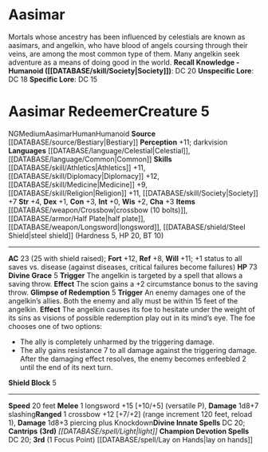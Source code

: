 ﻿---
ac: '23'
alignment: NG
all_resistance: null
burrow_speed: null
charisma: '+3'
climb_speed: null
constitution: '+3'
creature_ability:
- Champion Devotion Spells
- Divine Grace
- Glimpse of Redemption
- Shield Block
creature_family: '[[DATABASE/monsterfamily/Planar Scion|Planar Scion]]'
dexterity: '+1'
element: null
fly_speed: null
fortitude: '+12'
hardness: null
hp: '73'
id: '333'
immunity: null
intelligence: '+0'
land_speed: '20'
language:
- '[[DATABASE/language/Celestial|Celestial]]'
- '[[DATABASE/language/Common|Common]]'
level: '5'
max_speed: '20'
name: Aasimar Redeemer
perception: '+11'
rarity: Common
reflex: '+8'
resistance: null
rus_type_level: null
school: null
sense:
- darkvision
size: Medium
skill:
- '[[DATABASE/skill/Athletics|Athletics]] +11'
- '[[DATABASE/skill/Diplomacy|Diplomacy]] +12'
- '[[DATABASE/skill/Medicine|Medicine]] +9'
- '[[DATABASE/skill/Religion|Religion]] +11'
- '[[DATABASE/skill/Society|Society]] +7'
source: '[[DATABASE/source/Bestiary|Bestiary]]'
speed:
- 20 feet
spell:
- '[[DATABASE/spell/Light|Light]]'
strength: '+4'
strength_req: '4'
strongest_save:
- Fortitude
swim_speed: null
trait:
- '[[DATABASE/trait/Aasimar|Aasimar]]'
- '[[DATABASE/trait/Human|Human]]'
- '[[DATABASE/trait/Humanoid|Humanoid]]'
type: Creature
vision: Darkvision
weakest_save:
- Reflex
weakness: null
will: '+11'
wisdom: '+2'

---
# Aasimar

Mortals whose ancestry has been influenced by celestials are known as aasimars, and angelkin, who have blood of angels coursing through their veins, are among the most common type of them. Many angelkin seek adventure as a means of doing good in the world.
**Recall Knowledge - Humanoid ([[DATABASE/skill/Society|Society]])**: DC 20
**Unspecific Lore**: DC 18
**Specific Lore**: DC 15

# Aasimar Redeemer<span class="item-type">Creature 5</span>

<span class="trait-alignment item-trait">NG</span><span class="trait-size item-trait">Medium</span><span class="item-trait">Aasimar</span><span class="item-trait">Human</span><span class="item-trait">Humanoid</span>
**Source** [[DATABASE/source/Bestiary|Bestiary]]
**Perception** +11; darkvision
**Languages** [[DATABASE/language/Celestial|Celestial]], [[DATABASE/language/Common|Common]]
**Skills** [[DATABASE/skill/Athletics|Athletics]] +11, [[DATABASE/skill/Diplomacy|Diplomacy]] +12, [[DATABASE/skill/Medicine|Medicine]] +9, [[DATABASE/skill/Religion|Religion]] +11, [[DATABASE/skill/Society|Society]] +7
**Str** +4, **Dex** +1, **Con** +3, **Int** +0, **Wis** +2, **Cha** +3
**Items** [[DATABASE/weapon/Crossbow|crossbow (10 bolts)]], [[DATABASE/armor/Half Plate|half plate]], [[DATABASE/weapon/Longsword|longsword]], [[DATABASE/shield/Steel Shield|steel shield]] (Hardness 5, HP 20, BT 10)

---
**AC** 23 (25 with shield raised); **Fort** +12, **Ref** +8, **Will** +11; +1 status to all saves vs. disease (against diseases, critical failures become failures)
**HP** 73
<span class="in-box-ability">**Divine Grace** <span class="action-icon">5</span> **Trigger** The angelkin is targeted by a spell that allows a saving throw. **Effect** The scion gains a +2 circumstance bonus to the saving throw.</span><span class="in-box-ability"> **Glimpse of Redemption** <span class="action-icon">5</span> **Trigger** An enemy damages one of the angelkin’s allies. Both the enemy and ally must be within 15 feet of the angelkin. **Effect** The angelkin causes its foe to hesitate under the weight of its sins as visions of possible redemption play out in its mind’s eye. The foe chooses one of two options:

* The ally is completely unharmed by the triggering damage. 
* The ally gains resistance 7 to all damage against the triggering damage. After the damaging effect resolves, the enemy becomes enfeebled 2 until the end of its next turn.

**Shield Block** <span class="action-icon">5</span> </span>

---
**Speed** 20 feet
<span class="in-box-ability">**Melee** <span class="action-icon">1</span> longsword +15 [+10/+5] (versatile P), **Damage** 1d8+7 slashing</span><span class="in-box-ability">**Ranged** <span class="action-icon">1</span> crossbow +12 [+7/+2] (range increment 120 feet, reload 1), **Damage** 1d8+3 piercing plus Knockdown</span>**Divine Innate Spells** DC 20; **Cantrips** **(3rd)** _[[DATABASE/spell/Light|light]]_
<span class="in-box-ability">**Champion Devotion Spells** DC 20; **3rd** (1 Focus Point) [[DATABASE/spell/Lay on Hands|lay on hands]]</span>